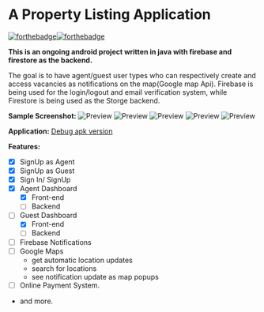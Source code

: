 # A Property Listing Application 
[![forthebadge](https://forthebadge.com/images/badges/made-with-java.svg)](https://forthebadge.com)[![forthebadge](https://forthebadge.com/images/badges/built-for-android.svg)](https://forthebadge.com)

**This is an ongoing android project written in java with firebase and firestore as the backend.** 

The goal is to have agent/guest user types who can respectively create and access vacancies as notifications on the map(Google map Api). Firebase is being used for the login/logout and email verification system, while Firestore is being used as the Storge backend.

**Sample Screenshot:**
![Preview](lm1.png)
![Preview](lm2.png)
![Preview](lm3.png)
![Preview](lm4.png)
![Preview](lm5.png)

**Application:**
[Debug apk version](app-debug.apk)

**Features:**

*  [x] SignUp as Agent  
*  [x] SignUp as Guest 
*  [x] Sign In/ SignUp  
*  [x] Agent Dashboard
    * [x] Front-end
    * [ ] Backend
*  [ ] Guest Dashboard
    * [x] Front-end
    * [ ] Backend
*  [ ] Firebase Notifications   
*  [ ] Google Maps
    * get automatic location updates
    * search for locations
    * see notification update as map popups
* [ ]  Online Payment System.
* and more.
